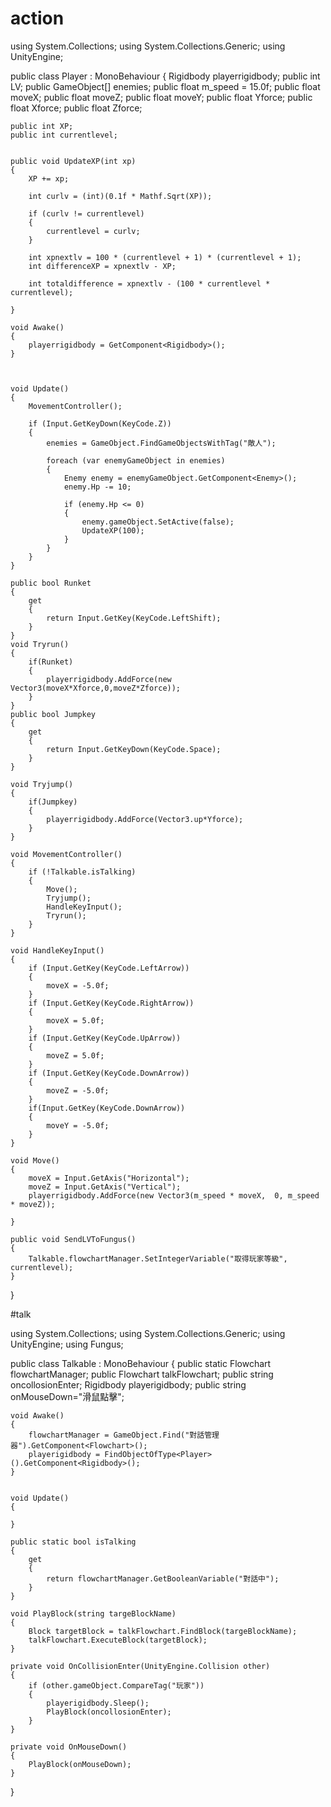# action

using System.Collections;
using System.Collections.Generic;
using UnityEngine;

public class Player : MonoBehaviour
{
    Rigidbody playerrigidbody;
    public int LV;
    public GameObject[] enemies;
    public float m_speed = 15.0f;
    public float moveX;
    public float moveZ;
    public float moveY;
    public float Yforce;
    public float Xforce;
    public float Zforce;

    public int XP;
    public int currentlevel;
  

    public void UpdateXP(int xp)
    {
        XP += xp;

        int curlv = (int)(0.1f * Mathf.Sqrt(XP));

        if (curlv != currentlevel)
        {
            currentlevel = curlv;
        }

        int xpnextlv = 100 * (currentlevel + 1) * (currentlevel + 1);
        int differenceXP = xpnextlv - XP;

        int totaldifference = xpnextlv - (100 * currentlevel * currentlevel);

    }

    void Awake()
    {
        playerrigidbody = GetComponent<Rigidbody>();
    }

    

    void Update()
    {
        MovementController();

        if (Input.GetKeyDown(KeyCode.Z))
        {
            enemies = GameObject.FindGameObjectsWithTag("敵人");

            foreach (var enemyGameObject in enemies)
            {
                Enemy enemy = enemyGameObject.GetComponent<Enemy>();
                enemy.Hp -= 10;

                if (enemy.Hp <= 0)
                {
                    enemy.gameObject.SetActive(false);
                    UpdateXP(100);
                }
            }
        }
    }

    public bool Runket
    {
        get
        {
            return Input.GetKey(KeyCode.LeftShift);
        }
    }
    void Tryrun()
    {
        if(Runket)
        {
            playerrigidbody.AddForce(new Vector3(moveX*Xforce,0,moveZ*Zforce));
        }
    }
    public bool Jumpkey
    {
        get
        {
            return Input.GetKeyDown(KeyCode.Space);
        }
    }

    void Tryjump()
    {
        if(Jumpkey)
        {
            playerrigidbody.AddForce(Vector3.up*Yforce);
        }
    }

    void MovementController()
    {
        if (!Talkable.isTalking)
        {
            Move();
            Tryjump();
            HandleKeyInput();
            Tryrun();
        }
    }

    void HandleKeyInput()
    {
        if (Input.GetKey(KeyCode.LeftArrow))
        {
            moveX = -5.0f;
        }
        if (Input.GetKey(KeyCode.RightArrow))
        {
            moveX = 5.0f;
        }
        if (Input.GetKey(KeyCode.UpArrow))
        {
            moveZ = 5.0f;
        }
        if (Input.GetKey(KeyCode.DownArrow))
        {
            moveZ = -5.0f;
        }
        if(Input.GetKey(KeyCode.DownArrow))
        {
            moveY = -5.0f;
        }
    }

    void Move()
    {
        moveX = Input.GetAxis("Horizontal");
        moveZ = Input.GetAxis("Vertical");
        playerrigidbody.AddForce(new Vector3(m_speed * moveX,  0, m_speed * moveZ));

    }

    public void SendLVToFungus()
    {
        Talkable.flowchartManager.SetIntegerVariable("取得玩家等級", currentlevel);
    }

 
}

#talk

using System.Collections;
using System.Collections.Generic;
using UnityEngine;
using Fungus;

public class Talkable : MonoBehaviour
{
    public static Flowchart flowchartManager;
    public Flowchart talkFlowchart;
    public string oncollosionEnter;
    Rigidbody playerigidbody;
    public string onMouseDown="滑鼠點擊";

    void Awake()
    {
        flowchartManager = GameObject.Find("對話管理器").GetComponent<Flowchart>();
        playerigidbody = FindObjectOfType<Player>().GetComponent<Rigidbody>();
    }

    
    void Update()
    {
        
    }

    public static bool isTalking
    {
        get
        {
            return flowchartManager.GetBooleanVariable("對話中");
        }
    }

    void PlayBlock(string targeBlockName)
    {
        Block targetBlock = talkFlowchart.FindBlock(targeBlockName);
        talkFlowchart.ExecuteBlock(targetBlock);
    }

    private void OnCollisionEnter(UnityEngine.Collision other)
    {
        if (other.gameObject.CompareTag("玩家"))
        {
            playerigidbody.Sleep();
            PlayBlock(oncollosionEnter);
        }
    }

    private void OnMouseDown()
    {
        PlayBlock(onMouseDown);
    }
}

